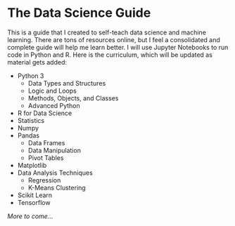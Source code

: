 # The Data Science Guide

This is a guide that I created to self-teach data science and machine learning. There are tons of resources online, but I feel a consolidated and complete guide will help me learn better. I will use Jupyter Notebooks to run code in Python and R. Here is the curriculum, which will be updated as material gets added:

* Python 3
  - Data Types and Structures
  - Logic and Loops
  - Methods, Objects, and Classes
  - Advanced Python
* R for Data Science
* Statistics
* Numpy
* Pandas
  - Data Frames
  - Data Manipulation
  - Pivot Tables
* Matplotlib
* Data Analysis Techniques
  - Regression
  - K-Means Clustering
* Scikit Learn
* Tensorflow

*More to come...*
